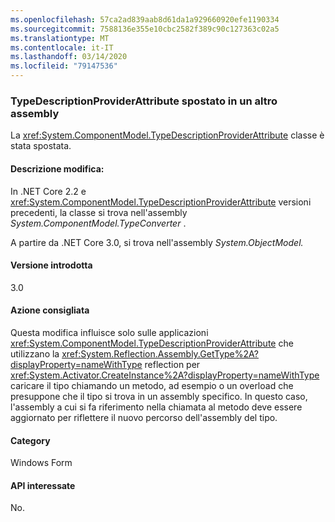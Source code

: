 ```yaml
---
ms.openlocfilehash: 57ca2ad839aab8d61da1a929660920efe1190334
ms.sourcegitcommit: 7588136e355e10cbc2582f389c90c127363c02a5
ms.translationtype: MT
ms.contentlocale: it-IT
ms.lasthandoff: 03/14/2020
ms.locfileid: "79147536"
---
```

### <a name="typedescriptionproviderattribute-moved-to-another-assembly"></a>TypeDescriptionProviderAttribute spostato in un altro assembly

La <xref:System.ComponentModel.TypeDescriptionProviderAttribute> classe è stata spostata.

#### <a name="change-description"></a>Descrizione modifica:

In .NET Core 2.2 e <xref:System.ComponentModel.TypeDescriptionProviderAttribute> versioni precedenti, la classe si trova nell'assembly *System.ComponentModel.TypeConverter* .

A partire da .NET Core 3.0, si trova nell'assembly *System.ObjectModel.*

#### <a name="version-introduced"></a>Versione introdotta

3.0

#### <a name="recommended-action"></a>Azione consigliata

Questa modifica influisce solo sulle applicazioni <xref:System.ComponentModel.TypeDescriptionProviderAttribute> che utilizzano la <xref:System.Reflection.Assembly.GetType%2A?displayProperty=nameWithType> reflection per <xref:System.Activator.CreateInstance%2A?displayProperty=nameWithType> caricare il tipo chiamando un metodo, ad esempio o un overload che presuppone che il tipo si trova in un assembly specifico. In questo caso, l'assembly a cui si fa riferimento nella chiamata al metodo deve essere aggiornato per riflettere il nuovo percorso dell'assembly del tipo.

#### <a name="category"></a>Category

Windows Form

#### <a name="affected-apis"></a>API interessate

No.

<!--

### Affected APIs

- Not detectable via API analysis

-->
